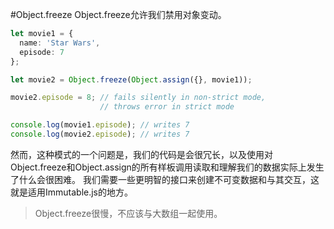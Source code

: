 #Object.freeze
Object.freeze允许我们禁用对象变动。
```ts
let movie1 = {
  name: 'Star Wars',
  episode: 7
};

let movie2 = Object.freeze(Object.assign({}, movie1));

movie2.episode = 8; // fails silently in non-strict mode,
                    // throws error in strict mode

console.log(movie1.episode); // writes 7
console.log(movie2.episode); // writes 7
```
然而，这种模式的一个问题是，我们的代码是会很冗长，以及使用对Object.freeze和Object.assign的所有样板调用读取和理解我们的数据实际上发生了什么会很困难。 我们需要一些更明智的接口来创建不可变数据和与其交互，这就是适用Immutable.js的地方。

> Object.freeze很慢，不应该与大数组一起使用。